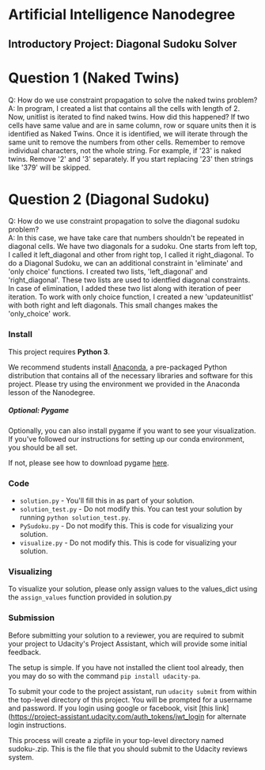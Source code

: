 # Artificial Intelligence Nanodegree
## Introductory Project: Diagonal Sudoku Solver

# Question 1 (Naked Twins)
Q: How do we use constraint propagation to solve the naked twins problem?  
A: In program, I created a list that contains all the cells with length of 2. Now, unitlist is iterated to find naked twins. How did this happened? If two cells have same value and are in same column, row or square units then it is identified as Naked Twins. Once it is identified, we will iterate through the same unit to remove the numbers from other cells. Remember to remove individual characters, not the whole string. For example, if '23' is naked twins. Remove '2' and '3' separately. If you start replacing '23' then strings like '379' will be skipped.

# Question 2 (Diagonal Sudoku)
Q: How do we use constraint propagation to solve the diagonal sudoku problem?  
A: In this case, we have take care that numbers shouldn't be repeated in diagonal cells. We have two diagonals for a sudoku. One starts from left top, I called it left_diagonal and other from right top, I called it right_diagonal. To do a Diagonal Sudoku, we can an additional constraint in 'eliminate' and 'only choice' functions. I created two lists, 'left_diagonal' and 'right_diagonal'. These two lists are used to identfied diagonal constraints. In case of elimination, I added these two list along with iteration of peer iteration. To work with only choice function, I created a new 'updateunitlist' with both right and left diagonals. This small changes makes the 'only_choice' work.

### Install

This project requires **Python 3**.

We recommend students install [Anaconda](https://www.continuum.io/downloads), a pre-packaged Python distribution that contains all of the necessary libraries and software for this project. 
Please try using the environment we provided in the Anaconda lesson of the Nanodegree.

##### Optional: Pygame

Optionally, you can also install pygame if you want to see your visualization. If you've followed our instructions for setting up our conda environment, you should be all set.

If not, please see how to download pygame [here](http://www.pygame.org/download.shtml).

### Code

* `solution.py` - You'll fill this in as part of your solution.
* `solution_test.py` - Do not modify this. You can test your solution by running `python solution_test.py`.
* `PySudoku.py` - Do not modify this. This is code for visualizing your solution.
* `visualize.py` - Do not modify this. This is code for visualizing your solution.

### Visualizing

To visualize your solution, please only assign values to the values_dict using the ```assign_values``` function provided in solution.py

### Submission
Before submitting your solution to a reviewer, you are required to submit your project to Udacity's Project Assistant, which will provide some initial feedback.  

The setup is simple.  If you have not installed the client tool already, then you may do so with the command `pip install udacity-pa`.  

To submit your code to the project assistant, run `udacity submit` from within the top-level directory of this project.  You will be prompted for a username and password.  If you login using google or facebook, visit [this link](https://project-assistant.udacity.com/auth_tokens/jwt_login for alternate login instructions.

This process will create a zipfile in your top-level directory named sudoku-<id>.zip.  This is the file that you should submit to the Udacity reviews system.

